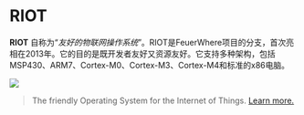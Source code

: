 # RIOT

**RIOT** 自称为“*友好的物联网操作系统*”。RIOT是FeuerWhere项目的分支，首次亮相在2013年。它的目的是既开发者友好又资源友好。它支持多种架构，包括MSP430、ARM7、Cortex-M0、Cortex-M3、Cortex-M4和标准的x86电脑。

![](http://riot-os.org/images/logo-large.png)

> The friendly Operating System for the Internet of Things. [Learn more.](http://riot-os.org/])
